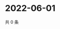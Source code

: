 # 2022-06-01

共 0 条

<!-- BEGIN WEIBO -->
<!-- 最后更新时间 Wed Jun 01 2022 22:22:29 GMT+0800 (China Standard Time) -->

<!-- END WEIBO -->
